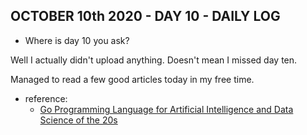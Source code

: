 ## OCTOBER 10th 2020 - DAY 10 - DAILY LOG ##

* Where is day 10 you ask?

Well I actually didn't upload anything. Doesn't mean I missed day ten. 

Managed to read a few good articles today in my free time.

* reference: 
    * [Go Programming Language for Artificial Intelligence and Data Science of the 20s](https://towardsdatascience.com/golang-ai-programming-language-for-the-20s-71890baa8c47)


